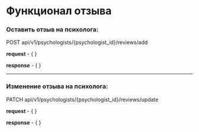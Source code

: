 ﻿# Функционал отзыва

### Оставить отзыв на психолога:

POST api/v1/psychologists/{psychologist_id}/reviews/add

**request** - { }

**response** - { }

---

### Изменение отзыва на психолога: 

PATCH api/v1/psychologists/{psychologist_id}/reviews/update

**request** - { }

**response** - { }